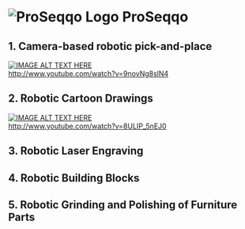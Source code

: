 # ![ProSeqqo Logo](../../Documentation/Images/ProSeqqoLogo.png) ProSeqqo 

## 1. Camera-based robotic pick-and-place
[![IMAGE ALT TEXT HERE](http://img.youtube.com/vi/9novNg8slN4/1.jpg)](http://www.youtube.com/watch?v=9novNg8slN4)  
http://www.youtube.com/watch?v=9novNg8slN4

## 2. Robotic Cartoon Drawings
[![IMAGE ALT TEXT HERE](http://img.youtube.com/vi/8ULIP_5nEJ0/2.jpg)](http://www.youtube.com/watch?v=8ULIP_5nEJ0)  
http://www.youtube.com/watch?v=8ULIP_5nEJ0  

## 3. Robotic Laser Engraving

## 4. Robotic Building Blocks

## 5. Robotic Grinding and Polishing of Furniture Parts